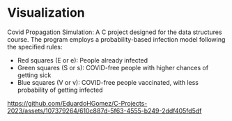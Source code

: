 # Visualization
Covid Propagation Simulation: A C project designed for the data structures course. The program employs a probability-based infection model following the specified rules:

- Red squares (E or e): People already infected
- Green squares (S or s): COVID-free people with higher chances of getting sick
- Blue squares (V or v): COVID-free people vaccinated, with less probability of getting infected

https://github.com/EduardoHGomez/C-Projects-2023/assets/107379264/610c887d-5f63-4555-b249-2ddf405fd5df

